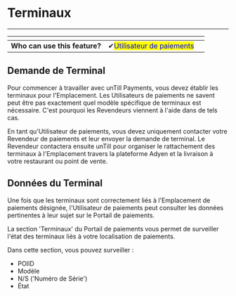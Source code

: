 # Terminaux

-----------

<table data-card-size="large" data-view="cards"><thead><tr><th></th><th></th><th></th></tr></thead><tbody><tr><td><strong>Who can use this feature?</strong></td><td><span data-gb-custom-inline data-tag="emoji" data-code="2714">✔</span><mark style="color:blue;">Utilisateur de paiements</mark></td><td></td></tr></tbody></table>

## Demande de Terminal

Pour commencer à travailler avec unTill Payments, vous devez établir les terminaux pour l'Emplacement. Les Utilisateurs de paiements ne savent peut être pas exactement quel modèle spécifique de terminaux est nécessaire. C'est pourquoi les Revendeurs viennent à l'aide dans de tels cas.

En tant qu'Utilisateur de paiements, vous devez uniquement contacter votre Revendeur de paiements et leur envoyer la demande de terminal. Le Revendeur contactera ensuite unTill pour organiser le rattachement des terminaux à l'Emplacement travers la plateforme Adyen et la livraison à votre restaurant ou point de vente.

## Données du Terminal

Une fois que les terminaux sont correctement liés à l'Emplacement de paiements désignée, l'Utilisateur de paiements peut consulter les données pertinentes à leur sujet sur le Portail de paiements.

La section 'Terminaux' du Portail de paiements vous permet de surveiller l'état des terminaux liés à votre localisation de paiements.

Dans cette section, vous pouvez surveiller :
- POIID
- Modèle
- N/S ('Numéro de Série')
- État


